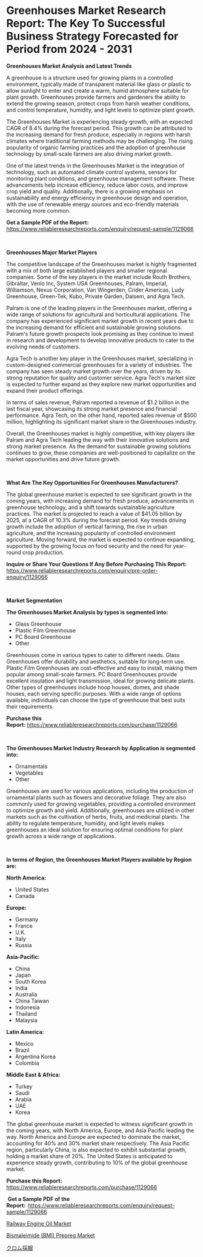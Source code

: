 <p><h1>Greenhouses Market Research Report: The Key To Successful Business Strategy Forecasted for Period from 2024 - 2031</h1></p><p><strong>Greenhouses Market Analysis and Latest Trends</strong></p>
<p><p>A greenhouse is a structure used for growing plants in a controlled environment, typically made of transparent material like glass or plastic to allow sunlight to enter and create a warm, humid atmosphere suitable for plant growth. Greenhouses provide farmers and gardeners the ability to extend the growing season, protect crops from harsh weather conditions, and control temperature, humidity, and light levels to optimize plant growth.</p><p>The Greenhouses Market is experiencing steady growth, with an expected CAGR of 8.4% during the forecast period. This growth can be attributed to the increasing demand for fresh produce, especially in regions with harsh climates where traditional farming methods may be challenging. The rising popularity of organic farming practices and the adoption of greenhouse technology by small-scale farmers are also driving market growth.</p><p>One of the latest trends in the Greenhouses Market is the integration of technology, such as automated climate control systems, sensors for monitoring plant conditions, and greenhouse management software. These advancements help increase efficiency, reduce labor costs, and improve crop yield and quality. Additionally, there is a growing emphasis on sustainability and energy efficiency in greenhouse design and operation, with the use of renewable energy sources and eco-friendly materials becoming more common.</p></p>
<p><strong>Get a Sample PDF of the Report:&nbsp;</strong> <a href="https://www.reliableresearchreports.com/enquiry/request-sample/1129066">https://www.reliableresearchreports.com/enquiry/request-sample/1129066</a></p>
<p>&nbsp;</p>
<p><strong>Greenhouses Major Market Players</strong></p>
<p><p>The competitive landscape of the Greenhouses market is highly fragmented with a mix of both large established players and smaller regional companies. Some of the key players in the market include Routh Brothers, Gibraltar, Venlo Inc, System USA Greenhouses, Palram, Imperial, Williamson, Nexus Corporation, Van Wingerden, Crider Americas, Ludy Greenhouse, Green-Tek, Kubo, Private Garden, Dalsem, and Agra Tech.</p><p>Palram is one of the leading players in the Greenhouses market, offering a wide range of solutions for agricultural and horticultural applications. The company has experienced significant market growth in recent years due to the increasing demand for efficient and sustainable growing solutions. Palram's future growth prospects look promising as they continue to invest in research and development to develop innovative products to cater to the evolving needs of customers.</p><p>Agra Tech is another key player in the Greenhouses market, specializing in custom-designed commercial greenhouses for a variety of industries. The company has seen steady market growth over the years, driven by its strong reputation for quality and customer service. Agra Tech's market size is expected to further expand as they explore new market opportunities and expand their product offerings.</p><p>In terms of sales revenue, Palram reported a revenue of $1.2 billion in the last fiscal year, showcasing its strong market presence and financial performance. Agra Tech, on the other hand, reported sales revenue of $500 million, highlighting its significant market share in the Greenhouses industry.</p><p>Overall, the Greenhouses market is highly competitive, with key players like Palram and Agra Tech leading the way with their innovative solutions and strong market presence. As the demand for sustainable growing solutions continues to grow, these companies are well-positioned to capitalize on the market opportunities and drive future growth.</p></p>
<p>&nbsp;</p>
<p><strong>What Are The Key Opportunities For Greenhouses Manufacturers?</strong></p>
<p><p>The global greenhouse market is expected to see significant growth in the coming years, with increasing demand for fresh produce, advancements in greenhouse technology, and a shift towards sustainable agriculture practices. The market is projected to reach a value of $41.05 billion by 2025, at a CAGR of 10.3% during the forecast period. Key trends driving growth include the adoption of vertical farming, the rise in urban agriculture, and the increasing popularity of controlled environment agriculture. Moving forward, the market is expected to continue expanding, supported by the growing focus on food security and the need for year-round crop production.</p></p>
<p><strong>Inquire or Share Your Questions If Any Before Purchasing This Report:</strong> <a href="https://www.reliableresearchreports.com/enquiry/pre-order-enquiry/1129066">https://www.reliableresearchreports.com/enquiry/pre-order-enquiry/1129066</a></p>
<p>&nbsp;</p>
<p><strong>Market Segmentation</strong></p>
<p><strong>The Greenhouses Market Analysis by types is segmented into:</strong></p>
<p><ul><li>Glass Greenhouse</li><li>Plastic Film Greenhouse</li><li>PC Board Greenhouse</li><li>Other</li></ul></p>
<p><p>Greenhouses come in various types to cater to different needs. Glass Greenhouses offer durability and aesthetics, suitable for long-term use. Plastic Film Greenhouses are cost-effective and easy to install, making them popular among small-scale farmers. PC Board Greenhouses provide excellent insulation and light transmission, ideal for growing delicate plants. Other types of greenhouses include hoop houses, domes, and shade houses, each serving specific purposes. With a wide range of options available, individuals can choose the type of greenhouse that best suits their requirements.</p></p>
<p><strong>Purchase this Report:&nbsp;</strong><a href="https://www.reliableresearchreports.com/purchase/1129066">https://www.reliableresearchreports.com/purchase/1129066</a></p>
<p>&nbsp;</p>
<p><strong>The Greenhouses Market Industry Research by Application is segmented into:</strong></p>
<p><ul><li>Ornamentals</li><li>Vegetables</li><li>Other</li></ul></p>
<p><p>Greenhouses are used for various applications, including the production of ornamental plants such as flowers and decorative foliage. They are also commonly used for growing vegetables, providing a controlled environment to optimize growth and yield. Additionally, greenhouses are utilized in other markets such as the cultivation of herbs, fruits, and medicinal plants. The ability to regulate temperature, humidity, and light levels makes greenhouses an ideal solution for ensuring optimal conditions for plant growth across a wide range of applications.</p></p>
<p>&nbsp;</p>
<p><strong>In terms of Region, the Greenhouses Market Players available by Region are:</strong></p>
<p>
    <p> <strong> North America: </strong>
        <ul>
            <li>United States</li>
            <li>Canada</li>
        </ul>
        </p> 
    <p> <strong> Europe: </strong>
        <ul>
            <li>Germany</li>
            <li>France</li>
            <li>U.K.</li>
            <li>Italy</li>
            <li>Russia</li>
        </ul>
        </p> 
    <p> <strong> Asia-Pacific: </strong>
        <ul>
            <li>China</li>
            <li>Japan</li>
            <li>South Korea</li>
            <li>India</li>
            <li>Australia</li>
            <li>China Taiwan</li>
            <li>Indonesia</li>
            <li>Thailand</li>
            <li>Malaysia</li>
        </ul>
        </p> 
    <p> <strong> Latin America: </strong>
        <ul>
            <li>Mexico</li>
            <li>Brazil</li>
            <li>Argentina Korea</li>
            <li>Colombia</li>
        </ul>
        </p> 
    <p> <strong> Middle East & Africa: </strong>
        <ul>
            <li>Turkey</li>
            <li>Saudi</li>
            <li>Arabia</li>
            <li>UAE</li>
            <li>Korea</li>
        </ul>
    </p>
    </p>
<p><p>The global greenhouse market is expected to witness significant growth in the coming years, with North America, Europe, and Asia Pacific leading the way. North America and Europe are expected to dominate the market, accounting for 40% and 30% market share respectively. The Asia Pacific region, particularly China, is also expected to exhibit substantial growth, holding a market share of 20%. The United States is anticipated to experience steady growth, contributing to 10% of the global greenhouse market.</p></p>
<p><strong>Purchase this Report: </strong><a href="https://www.reliableresearchreports.com/purchase/1129066">https://www.reliableresearchreports.com/purchase/1129066</a></p>
<p>&nbsp;<strong>Get a Sample PDF of the Report:&nbsp;&nbsp;</strong><a href="https://www.reliableresearchreports.com/enquiry/request-sample/1129066">https://www.reliableresearchreports.com/enquiry/request-sample/1129066</a></p>
<p><strong></strong></p>
<p><p><a href="https://view.publitas.com/reportprime-1/railway-engine-oil-market-research-report-unlocks-analysis-on-the-market-financial-status-market-size-and-market-revenue-upto-2031/">Railway Engine Oil Market</a></p><p><a href="https://view.publitas.com/reportprime-1/bismaleimide-bmi-prepreg-market-size-share-trends-analysis-report-by-material-by-type-by-end-user-by-region-and-segment-forecasts-2024-2031/">Bismaleimide (BMI) Prepreg Market</a></p><p><a href="https://medium.com/@lorenzaschmeler/%E3%82%AF%E3%83%AD%E3%83%A0%E9%89%B1%E6%A5%AD%E5%B8%82%E5%A0%B4%E3%81%AE%E8%A6%8F%E6%A8%A1%E3%81%AF-%E3%82%B0%E3%83%AD%E3%83%BC%E3%83%90%E3%83%AB%E7%94%A3%E6%A5%AD%E3%81%A7%E6%9C%80%E9%81%A9%E3%81%AA%E3%83%9E%E3%83%BC%E3%82%B1%E3%83%86%E3%82%A3%E3%83%B3%E3%82%B0%E3%83%81%E3%83%A3%E3%83%B3%E3%83%8D%E3%83%AB%E3%82%92%E6%98%8E%E3%82%89%E3%81%8B%E3%81%AB%E3%81%97%E3%81%BE%E3%81%99-834401bd1eaf">クロム採掘</a></p></p>